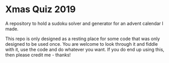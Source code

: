 # Xmas Quiz 2019
 A repository to hold a sudoku solver and generator for an advent calendar I made.
 
This repo is only designed as a resting place for some code that was only designed to be used once.  You are welcome to look through it and fiddle with it, use the code and do whatever you want.  If you do end up using this, then please credit me - thanks!
